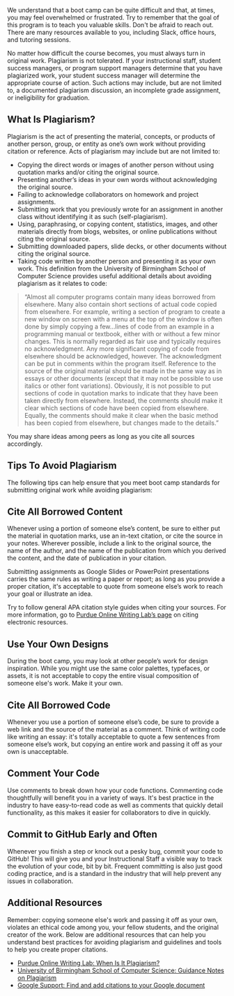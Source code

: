 <img style="display: none;" src="https://static.bc-edx.com/ai/ail-v-1-0/prework/m5/img/banner.jpg" alt="lesson banner" />

We understand that a boot camp can be quite difficult and that, at times, you may feel overwhelmed or frustrated. Try to remember that the goal of this program is to teach you valuable skills. Don't be afraid to reach out. There are many resources available to you, including Slack, office hours, and tutoring sessions.

No matter how difficult the course becomes, you must always turn in original work. Plagiarism is not tolerated. If your instructional staff, student success managers, or program support managers determine that you have plagiarized work, your student success manager will determine the appropriate course of action. Such actions may include, but are not limited to, a documented plagiarism discussion, an incomplete grade assignment, or ineligibility for graduation.

## What Is Plagiarism?

Plagiarism is the act of presenting the material, concepts, or products of another person, group, or entity as one’s own work without providing citation or reference. Acts of plagiarism may include but are not limited to:

*   Copying the direct words or images of another person without using quotation marks and/or citing the original source.
*   Presenting another’s ideas in your own words without acknowledging the original source.
*   Failing to acknowledge collaborators on homework and project assignments.
*   Submitting work that you previously wrote for an assignment in another class without identifying it as such (self-plagiarism).
*   Using, paraphrasing, or copying content, statistics, images, and other materials directly from blogs, websites, or online publications without citing the original source.
*   Submitting downloaded papers, slide decks, or other documents without citing the original source.
*   Taking code written by another person and presenting it as your own work. This definition from the University of Birmingham School of Computer Science provides useful additional details about avoiding plagiarism as it relates to code:

> “Almost all computer programs contain many ideas borrowed from elsewhere. Many also contain short sections of actual code copied from elsewhere. For example, writing a section of program to create a new window on screen with a menu at the top of the window is often done by simply copying a few…lines of code from an example in a programming manual or textbook, either with or without a few minor changes. This is normally regarded as fair use and typically requires no acknowledgment. Any more significant copying of code from elsewhere should be acknowledged, however. The acknowledgment can be put in comments within the program itself. Reference to the source of the original material should be made in the same way as in essays or other documents (except that it may not be possible to use italics or other font variations). Obviously, it is not possible to put sections of code in quotation marks to indicate that they have been taken directly from elsewhere. Instead, the comments should make it clear which sections of code have been copied from elsewhere. Equally, the comments should make it clear when the basic method has been copied from elsewhere, but changes made to the details.”

You may share ideas among peers as long as you cite all sources accordingly.

## Tips To Avoid Plagiarism

The following tips can help ensure that you meet boot camp standards for submitting original work while avoiding plagiarism:

## Cite All Borrowed Content

Whenever using a portion of someone else’s content, be sure to either put the material in quotation marks, use an in-text citation, or cite the source in your notes. Wherever possible, include a link to the original source, the name of the author, and the name of the publication from which you derived the content, and the date of publication in your citation.

Submitting assignments as Google Slides or PowerPoint presentations carries the same rules as writing a paper or report; as long as you provide a proper citation, it's acceptable to quote from someone else’s work to reach your goal or illustrate an idea.

Try to follow general APA citation style guides when citing your sources. For more information, go to [Purdue Online Writing Lab’s page](https://owl.purdue.edu/owl/research_and_citation/apa_style/apa_formatting_and_style_guide/reference_list_electronic_sources.html) on citing electronic resources.

## Use Your Own Designs

During the boot camp, you may look at other people’s work for design inspiration. While you might use the same color palettes, typefaces, or assets, it is not acceptable to copy the entire visual composition of someone else's work. Make it your own.

## Cite All Borrowed Code

Whenever you use a portion of someone else’s code, be sure to provide a web link and the source of the material as a comment. Think of writing code like writing an essay: it's totally acceptable to quote a few sentences from someone else’s work, but copying an entire work and passing it off as your own is unacceptable.

## Comment Your Code

Use comments to break down how your code functions. Commenting code thoughtfully will benefit you in a variety of ways. It's best practice in the industry to have easy-to-read code as well as comments that quickly detail functionality, as this makes it easier for collaborators to dive in quickly.

## Commit to GitHub Early and Often

Whenever you finish a step or knock out a pesky bug, commit your code to GitHub! This will give you and your Instructional Staff a visible way to track the evolution of your code, bit by bit. Frequent committing is also just good coding practice, and is a standard in the industry that will help prevent any issues in collaboration.

## Additional Resources

Remember: copying someone else's work and passing it off as your own, violates an ethical code among you, your fellow students, and the original creator of the work. Below are additional resources that can help you understand best practices for avoiding plagiarism and guidelines and tools to help you create proper citations.

*   [Purdue Online Writing Lab: When Is It Plagiarism?](https://owl.purdue.edu/owl/avoiding_plagiarism/plagiarism_faq.html)
*   [University of Birmingham School of Computer Science: Guidance Notes on Plagiarism](https://intranet.birmingham.ac.uk/as/registry/policy/conduct/plagiarism/guidance-students.aspx)
*   [Google Support: Find and add citations to your Google document](https://support.google.com/a/users/answer/9308832?hl=en)